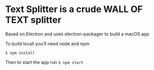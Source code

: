 # Text Splitter is a crude WALL OF TEXT splitter

Based on Electron and uses electron-packager to build a macOS app

To build locall you'll need node and npm

`$ npm install`

Then to start the app run 
`$ npm start`

